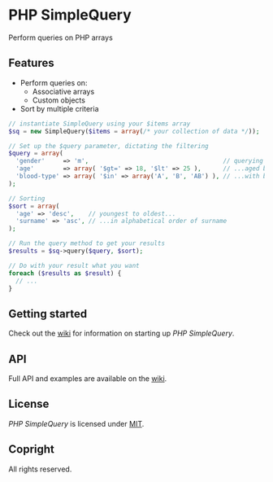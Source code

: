 # PHP SimpleQuery
Perform queries on PHP arrays

## Features
* Perform queries on:
  * Associative arrays
  * Custom objects
* Sort by multiple criteria

```php
// instantiate SimpleQuery using your $items array
$sq = new SimpleQuery($items = array(/* your collection of data */));

// Set up the $query parameter, dictating the filtering
$query = array(
  'gender'     => 'm',                                     // querying for men...
  'age'        => array( '$gt=' => 18, '$lt' => 25 ),      // ...aged between 18 and 25...
  'blood-type' => array( '$in' => array('A', 'B', 'AB') ), // ...with blood type A, B or AB
);

// Sorting
$sort = array(
  'age' => 'desc',    // youngest to oldest...
  'surname' => 'asc', // ...in alphabetical order of surname
);

// Run the query method to get your results
$results = $sq->query($query, $sort);

// Do with your result what you want
foreach ($results as $result) {
  // ...
}
```

## Getting started
Check out the [wiki](//github.com/lokothodida/php-simplequery/wiki) for information on starting up *PHP SimpleQuery*.

## API
Full API and examples are available on the [wiki](//github.com/lokothodida/php-simplequery/wiki).

## License
*PHP SimpleQuery* is licensed under [MIT](http://www.opensource.org/licenses/MIT).

## Copright
All rights reserved.
